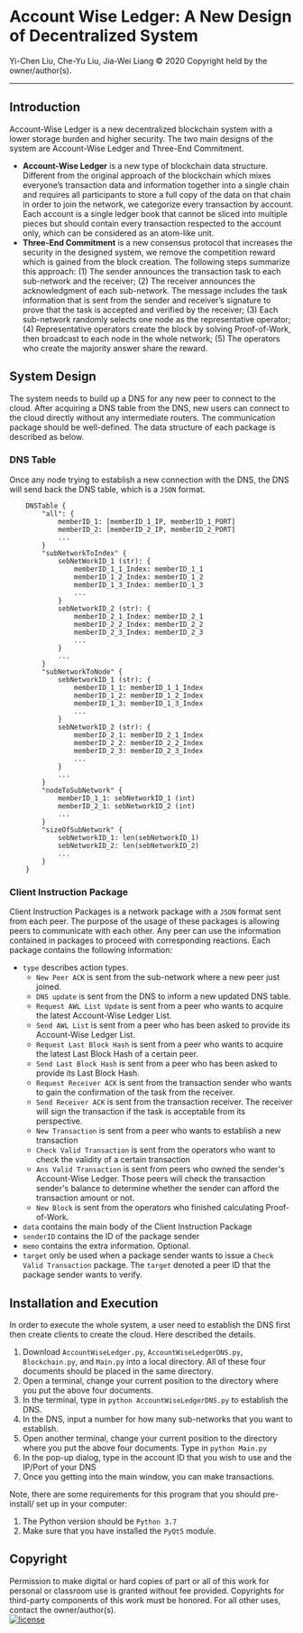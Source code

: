 # Account Wise Ledger: A New Design of Decentralized System
Yi-Chen Liu, Che-Yu Liu, Jia-Wei Liang © 2020 Copyright held by the owner/author(s).

---
## Introduction
Account-Wise Ledger is a new decentralized blockchain system with a lower storage burden and higher security. The two main designs of the system are Account-Wise Ledger and Three-End Commitment.
* **Account-Wise Ledger**  is a new type of blockchain data structure. Different from the original approach of the blockchain which mixes everyone’s transaction data and information together into a single chain and requires all participants to store a full copy of the data on that chain in order to join the network, we categorize every transaction by account. Each account is a single ledger book that cannot be sliced into multiple pieces but should contain every transaction respected to the account only, which can be considered as an atom-like unit.
* **Three-End Commitment** is a new consensus protocol that increases the security in the designed system, we remove the competition reward which is gained from the block creation. The following steps summarize this approach: (1) The sender announces the transaction task to each sub-network and the receiver; (2) The receiver announces the acknowledgment of each sub-network. The message includes the task information that is sent from the sender and receiver’s signature to prove that the task is accepted and verified by the receiver; (3) Each sub-network randomly selects one node as the representative operator; (4) Representative operators create the block by solving Proof-of-Work, then broadcast to each node in the whole network; (5) The operators who create the majority answer share the reward.


## System Design
The system needs to build up a DNS for any new peer to connect to the cloud. After acquiring a DNS table from the DNS, new users can connect to the cloud directly without any intermediate routers. The communication package should be well-defined. The data structure of each package is described as below.
### DNS Table
Once any node trying to establish a new connection with the DNS, the DNS will send back the DNS table, which is a `JSON` format.
```
    DNSTable {
        "all": {
            memberID_1: [memberID_1_IP, memberID_1_PORT]
            memberID_2: [memberID_2_IP, memberID_2_PORT]
            ...
        }
        "subNetworkToIndex" {
            sebNetWorkID_1 (str): {
                memberID_1_1_Index: memberID_1_1 
                memberID_1_2_Index: memberID_1_2 
                memberID_1_3_Index: memberID_1_3
                ...
            }
            sebNetworkID_2 (str): {
                memberID_2_1_Index: memberID_2_1 
                memberID_2_2_Index: memberID_2_2 
                memberID_2_3_Index: memberID_2_3
                ...
            }
            ...
        }
        "subNetworkToNode" {
            sebNetworkID_1 (str): {
                memberID_1_1: memberID_1_1_Index
                memberID_1_2: memberID_1_2_Index 
                memberID_1_3: memberID_1_3_Index
                ...
            }
            sebNetworkID_2 (str): {
                memberID_2_1: memberID_2_1_Index 
                memberID_2_2: memberID_2_2_Index 
                memberID_2_3: memberID_2_3_Index
                ...
            }
            ...
        }
        "nodeToSubNetwork" {
            memberID_1_1: sebNetworkID_1 (int)
            memberID_2_1: sebNetworkID_2 (int)
            ...
        }
        "sizeOfSubNetwork" {
            sebNetworkID_1: len(sebNetworkID_1)
            sebNetworkID_2: len(sebNetworkID_2)
            ...
        }
    }
```
### Client Instruction Package
Client Instruction Packages is a network package with a `JSON` format sent from each peer. The purpose of the usage of these packages is allowing peers to communicate with each other. Any peer can use the information contained in packages to proceed with corresponding reactions. Each package contains the following information:
* `type` describes action types.
    * `New Peer ACK` is sent from the sub-network where a new peer just joined. 
    * `DNS update` is sent from the DNS to inform a new updated DNS table.
    * `Request AWL List Update` is sent from a peer who wants to acquire the latest Account-Wise Ledger List.
    * `Send AWL List` is sent from a peer who has been asked to provide its Account-Wise Ledger List.
    * `Request Last Block Hash` is sent from a peer who wants to acquire the latest Last Block Hash of a certain peer.
    * `Send Last Block Hash` is sent from a peer who has been asked to provide its Last Block Hash.
    * `Request Receiver ACK` is sent from the transaction sender who wants to gain the confirmation of the task from the receiver.
    * `Send Receiver ACK` is sent from the transaction receiver. The receiver will sign the transaction if the task is acceptable from its perspective.
    * `New Transaction` is sent from a peer who wants to establish a new transaction
    * `Check Valid Transaction` is sent from the operators who want to check the validity of a certain transaction
    * `Ans Valid Transaction` is sent from peers who owned the sender's Account-Wise Ledger. Those peers will check the transaction sender's balance to determine whether the sender can afford the transaction amount or not.
    * `New Block` is sent from the operators who finished calculating Proof-of-Work.
* `data` contains the main body of the Client Instruction Package
* `senderID` contains the ID of the package sender
* `memo` contains the extra information. Optional.
* `target` only be used when a package sender wants to issue a `Check Valid Transaction` package. The `target` denoted a peer ID that the package sender wants to verify.

## Installation and Execution
In order to execute the whole system, a user need to establish the DNS first then create clients to create the cloud. Here described the details.
1. Download `AccountWiseLedger.py`, `AccountWiseLedgerDNS.py`, `Blockchain.py`, and `Main.py` into a local directory. All of these four documents should be placed in the same directory.
1. Open a terminal, change your current position to the directory where you put the above four documents.
1. In the terminal, type in `python AccountWiseLedgerDNS.py` to establish the DNS.
1. In the DNS, input a number for how many sub-networks that you want to establish.
1. Open another terminal, change your current position to the directory where you put the above four documents. Type in `python Main.py`
1. In the pop-up dialog, type in the account ID that you wish to use and the IP/Port of your DNS
1. Once you getting into the main window, you can make transactions.

Note, there are some requirements for this program that you should pre-install/ set up in your computer:
1. The Python version should be `Python 3.7`
1. Make sure that you have installed the `PyQt5` module.

## Copyright
Permission to make digital or hard copies of part or all of this work for personal or classroom use is granted without fee provided. Copyrights for third-party components of this work must be honored. For all other uses, contact the owner/author(s).<br>
[![license](https://img.shields.io/github/license/DAVFoundation/captain-n3m0.svg?style=flat-square)](https://github.com/ECS-251-W2020/final-project-triple-l-group/blob/master/LICENSE)
